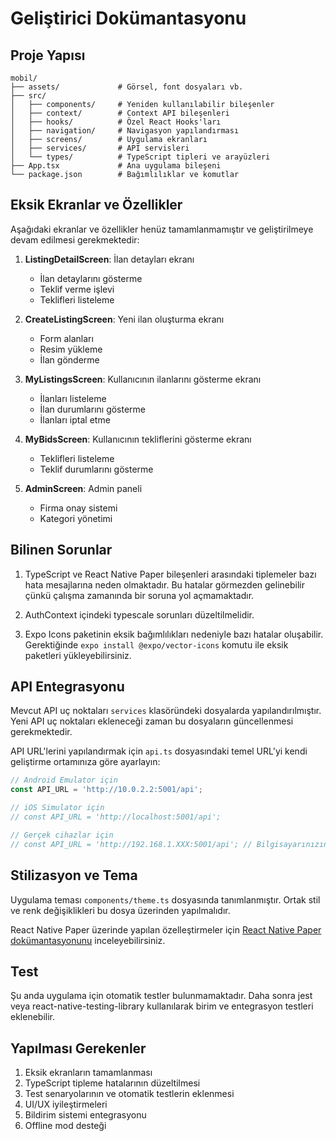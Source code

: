 # Geliştirici Dokümantasyonu

## Proje Yapısı

```
mobil/
├── assets/             # Görsel, font dosyaları vb.
├── src/
│   ├── components/     # Yeniden kullanılabilir bileşenler
│   ├── context/        # Context API bileşenleri
│   ├── hooks/          # Özel React Hooks'ları
│   ├── navigation/     # Navigasyon yapılandırması
│   ├── screens/        # Uygulama ekranları
│   ├── services/       # API servisleri
│   └── types/          # TypeScript tipleri ve arayüzleri
├── App.tsx             # Ana uygulama bileşeni
└── package.json        # Bağımlılıklar ve komutlar
```

## Eksik Ekranlar ve Özellikler

Aşağıdaki ekranlar ve özellikler henüz tamamlanmamıştır ve geliştirilmeye devam edilmesi gerekmektedir:

1. **ListingDetailScreen**: İlan detayları ekranı
   - İlan detaylarını gösterme
   - Teklif verme işlevi
   - Teklifleri listeleme

2. **CreateListingScreen**: Yeni ilan oluşturma ekranı
   - Form alanları
   - Resim yükleme
   - İlan gönderme

3. **MyListingsScreen**: Kullanıcının ilanlarını gösterme ekranı
   - İlanları listeleme
   - İlan durumlarını gösterme
   - İlanları iptal etme

4. **MyBidsScreen**: Kullanıcının tekliflerini gösterme ekranı
   - Teklifleri listeleme
   - Teklif durumlarını gösterme

5. **AdminScreen**: Admin paneli
   - Firma onay sistemi
   - Kategori yönetimi

## Bilinen Sorunlar

1. TypeScript ve React Native Paper bileşenleri arasındaki tiplemeler bazı hata mesajlarına neden olmaktadır. Bu hatalar görmezden gelinebilir çünkü çalışma zamanında bir soruna yol açmamaktadır.

2. AuthContext içindeki typescale sorunları düzeltilmelidir.

3. Expo Icons paketinin eksik bağımlılıkları nedeniyle bazı hatalar oluşabilir. Gerektiğinde `expo install @expo/vector-icons` komutu ile eksik paketleri yükleyebilirsiniz.

## API Entegrasyonu

Mevcut API uç noktaları `services` klasöründeki dosyalarda yapılandırılmıştır. Yeni API uç noktaları ekleneceği zaman bu dosyaların güncellenmesi gerekmektedir.

API URL'lerini yapılandırmak için `api.ts` dosyasındaki temel URL'yi kendi geliştirme ortamınıza göre ayarlayın:

```typescript
// Android Emulator için
const API_URL = 'http://10.0.2.2:5001/api';

// iOS Simulator için
// const API_URL = 'http://localhost:5001/api';

// Gerçek cihazlar için
// const API_URL = 'http://192.168.1.XXX:5001/api'; // Bilgisayarınızın IP adresi
```

## Stilizasyon ve Tema

Uygulama teması `components/theme.ts` dosyasında tanımlanmıştır. Ortak stil ve renk değişiklikleri bu dosya üzerinden yapılmalıdır.

React Native Paper üzerinde yapılan özelleştirmeler için [React Native Paper dokümantasyonunu](https://callstack.github.io/react-native-paper/docs/guides/custom-theme/) inceleyebilirsiniz.

## Test

Şu anda uygulama için otomatik testler bulunmamaktadır. Daha sonra jest veya react-native-testing-library kullanılarak birim ve entegrasyon testleri eklenebilir.

## Yapılması Gerekenler

1. Eksik ekranların tamamlanması
2. TypeScript tipleme hatalarının düzeltilmesi
3. Test senaryolarının ve otomatik testlerin eklenmesi
4. UI/UX iyileştirmeleri
5. Bildirim sistemi entegrasyonu
6. Offline mod desteği 